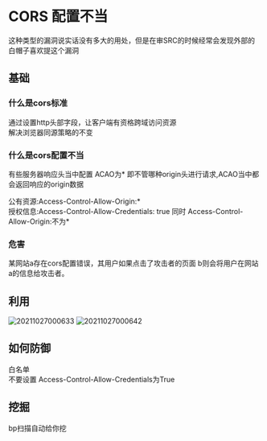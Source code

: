# CORS 配置不当  
这种类型的漏洞说实话没有多大的用处，但是在审SRC的时候经常会发现外部的白帽子喜欢提这个漏洞   
## 基础   
### 什么是cors标准
通过设置http头部字段，让客户端有资格跨域访问资源  
解决浏览器同源策略的不变  

### 什么是cors配置不当
有些服务器响应头当中配置 ACAO为* 
即不管哪种origin头进行请求,ACAO当中都会返回响应的origin数据  

公有资源:Access-Control-Allow-Origin:*  
授权信息:Access-Control-Allow-Credentials: true 同时 Access-Control-Allow-Origin:不为*  
### 危害
某网站a存在cors配置错误，其用户如果点击了攻击者的页面 b则会将用户在网站a的信息给攻击者。

## 利用  
![20211027000633](https://picsfor.oss-cn-shenzhen.aliyuncs.com/blogs/imgs/20211027000633.png)
![20211027000642](https://picsfor.oss-cn-shenzhen.aliyuncs.com/blogs/imgs/20211027000642.png)

## 如何防御 
白名单  
不要设置 
Access-Control-Allow-Credentials为True
## 挖掘  
bp扫描自动给你挖     
